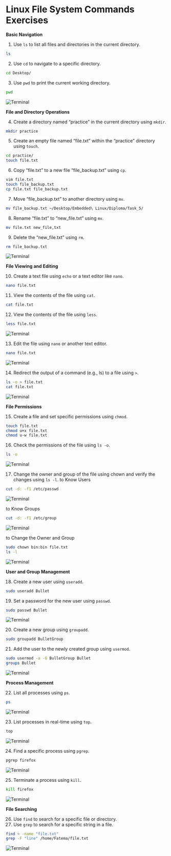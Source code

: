 # Linux File System Commands Exercises

**Basic Navigation**

1. Use `ls` to list all files and directories in the current directory.
```bash
ls
```

2. Use `cd` to navigate to a specific directory.
```bash
cd Desktop/
```

3. Use `pwd` to print the current working directory.
```bash
pwd
```
![Terminal](Images/1.png)


**File and Directory Operations**

4. Create a directory named “practice” in the current directory using `mkdir`.
```bash
mkdir practice
```

5. Create an empty file named “file.txt” within the “practice” directory using `touch`.
```bash
cd practice/
touch file.txt
```

6. Copy “file.txt” to a new file “file_backup.txt” using `cp`.
```bash
vim file.txt 
touch file_backup.txt
cp file.txt file_backup.txt 
```

7. Move “file_backup.txt” to another directory using `mv`.
```bash
mv file_backup.txt ~/Desktop/Embedded\ Linux/Diploma/Task_5/
```

8. Rename “file.txt” to “new_file.txt” using `mv`.
```bash
mv file.txt new_file,txt
```

9. Delete the “new_file.txt” using `rm`.
```bash
rm file_backup.txt 
```
![Terminal](Images/2.png)


**File Viewing and Editing**

10. Create a text file using `echo` or a text editor like `nano`. 
```bash
nano file.txt
```

11. View the contents of the file using `cat`. 
```bash
cat file.txt 
```

12. View the contents of the file using `less`. 
```bash
less file.txt 
```
![Terminal](Images/3.png)

13. Edit the file using `nano` or another text editor.
```bash
nano file.txt 
```
![Terminal](Images/4.png)

14. Redirect the output of a command (e.g., ls) to a file using `>`.
```bash
ls -o > file.txt 
cat file.txt 
```
![Terminal](Images/5.png)
 

**File Permissions**

15. Create a file and set specific permissions using `chmod`. 
```bash
touch file.txt
chmod u+x file.txt 
chmod u-w file.txt 
```

16. Check the permissions of the file using `ls -o`. 
```bash
ls -o
```
![Terminal](Images/6.png)

17. Change the owner and group of the file using chown and verify the changes using `ls -l`.
to Know Users
```bash
cut -d: -f1 /etc/passwd
```
![Terminal](Images/7.png)

to Know Groups
```bash
cut -d: -f1 /etc/group
```
![Terminal](Images/8.png)

to Change the Owner and Group
```bash
sudo chown bin:bin file.txt
ls -l
```
![Terminal](Images/9.png)


**User and Group Management**

18. Create a new user using `useradd`.
```bash
sudo useradd Bullet
```

19. Set a password for the new user using `passwd`.
```bash
sudo passwd Bullet
``` 
![Terminal](Images/10.png)

20. Create a new group using `groupadd`.
```bash
sudo groupadd BulletGroup
```

21. Add the user to the newly created group using `usermod`.
```bash
sudo usermod -a -G BulletGroup Bullet
groups Bullet
```
![Terminal](Images/11.png)
 

**Process Management**

22. List all processes using `ps`.
```bash
ps
```
![Terminal](Images/12.png)

23. List processes in real-time using `top`. 
```bash
top
```
![Terminal](Images/13.png)

24. Find a specific process using `pgrep`. 
```bash
pgrep firefox
```
![Terminal](Images/14.png)

25. Terminate a process using `kill`.
```bash
kill firefox
```
![Terminal](Images/15.png)
 

**File Searching**

26. Use `find` to search for a specific file or directory. 
27. Use `grep` to search for a specific string in a file.
```bash
find ~ -name "file.txt"
grep -F "line" /home/Fatema/file.txt
```
![Terminal](Images/16.png)
